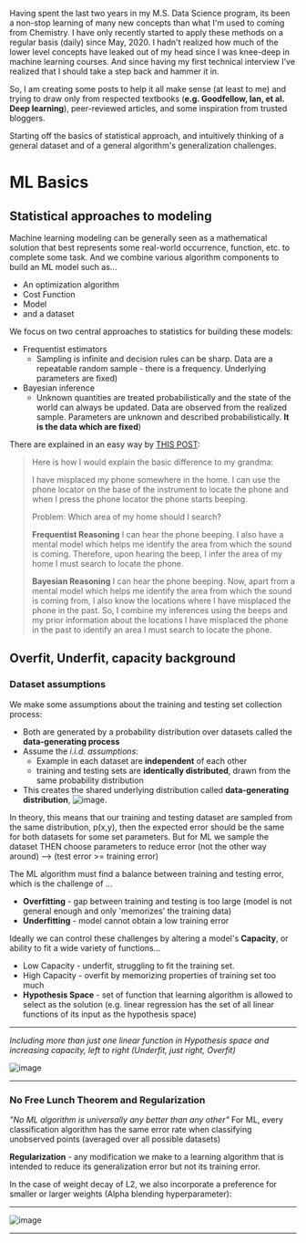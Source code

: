 Having spent the last two years in my M.S. Data Science program, its been a non-stop learning of many new concepts than what I'm used to coming from Chemistry.  I have only recently started to apply these methods on a regular basis (daily) since May, 2020.  I hadn't realized how much of the lower level concepts have leaked out of my head since I was knee-deep in machine learning courses.  And since having my first technical interview I've realized that I should take a step back and hammer it in.  

So, I am creating some posts to help it all make sense (at least to me) and trying to draw only from respected textbooks (**e.g. Goodfellow, Ian, et al. Deep learning**), peer-reviewed articles, and some inspiration from trusted bloggers.

Starting off the basics of statistical approach, and intuitively thinking of a general dataset and of a general algorithm's generalization challenges. 

# ML Basics

## Statistical approaches to modeling

Machine learning modeling can be generally seen as a mathematical solution that best represents some real-world occurrence, function, etc. to complete some task.
And we combine various algorithm components to build an ML model such as...
- An optimization algorithm
- Cost Function
- Model
- and a dataset

We focus on two central approaches to statistics for building these models: 
- Frequentist estimators 
  - Sampling is infinite and decision rules can be sharp. Data are a repeatable random sample - there is a frequency. Underlying parameters are fixed)
- Bayesian inference 
  - Unknown quantities are treated probabilistically and the state of the world can always be updated. Data are observed from the realized sample. Parameters are unknown and described probabilistically. **It is the data which are fixed**)

There are explained in an easy way by [THIS POST](http://www.science.smith.edu/dftwiki/images/d/de/ThemeRiver_StackedGraphs.pdf):
> Here is how I would explain the basic difference to my grandma: 
> 
> I have misplaced my phone somewhere in the home. I can use the phone locator on the base of the instrument to locate the phone and when I press the phone locator the phone starts beeping.
> 
> Problem: Which area of my home should I search?
>
>**Frequentist Reasoning**
>I can hear the phone beeping. I also have a mental model which helps me identify the area from which the sound is coming. Therefore, upon hearing the beep, I infer the area of my home I must search to locate the phone.
>
>**Bayesian Reasoning**
>I can hear the phone beeping. Now, apart from a mental model which helps me identify the area from which the sound is coming from, I also know the locations where I have misplaced the phone in the past. So, I combine my inferences using the beeps and my prior information about the locations I have misplaced the phone in the past to identify an area I must search to locate the phone.

## Overfit, Underfit, capacity background

### Dataset assumptions
We make some assumptions about the training and testing set collection process:
- Both are generated by a probability distribution over datasets called the **data-generating process**
- Assume the _i.i.d. assumptions_:
  - Example in each dataset are **independent** of each other
  - training and testing sets are **identically distributed**, drawn from the same probability distribution
- This creates the shared underlying distribution called **data-generating distribution**,   ![image](https://user-images.githubusercontent.com/26121178/122239295-d211ec80-ce8e-11eb-80c3-18d724f9df74.png).

In theory, this means that our training and testing dataset are sampled from the same distribution, p(x,y), then the expected error should be the same for both datasets for some set parameters.  But for ML we sample the dataset THEN choose parameters to reduce error (not the other way around) --> (test error >= training error)

The ML algorithm must find a balance between training and testing error, which is the challenge of ...
- **Overfitting** - gap between training and testing is too large (model is not general enough and only 'memorizes' the training data)
- **Underfitting** - model cannot obtain a low training error 

Ideally we can control these challenges by altering a model's **Capacity**, or ability to fit a wide variety of functions...
- Low Capacity - underfit, struggling to fit the training set.
- High Capacity - overfit by memorizing properties of training set too much
- **Hypothesis Space** - set of function that learning algorithm is allowed to select as the solution (e.g. linear regression has the set of all linear functions of its input as the hypothesis space)

---

_Including more than just one linear function in Hypothesis space and increasing capacity, left to right (Underfit, just right, Overfit)_

![image](https://user-images.githubusercontent.com/26121178/122256290-e78e1300-ce9c-11eb-994f-27f824c6f509.png)

---

### No Free Lunch Theorem and Regularization

_"No ML algorithm is universally any better than any other"_
For ML, every classification algorithm has the same error rate when classifying unobserved points (averaged over all possible datasets)

**Regularization** - any modification we make to a learning algorithm that is intended to reduce its generalization error but not its training error.  

In the case of weight decay of L2, we also incorporate a preference for smaller or larger weights (Alpha blending hyperparameter):

---

![image](https://user-images.githubusercontent.com/26121178/122258800-78fe8480-ce9f-11eb-826e-981b7c7ce7b1.png)

---
